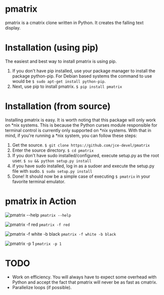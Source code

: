 pmatrix
=======

pmatrix is a cmatrix clone written in Python. It creates the falling text display.

Installation (using pip)
========================

The easiest and best way to install pmatrix is using pip.

1. If you don't have pip installed, use your package manager to install the package python-pip. For Debian based systems
   the command to use would be `$ sudo apt-get install python-pip`.
2. Next, use pip to install pmatrix. `$ pip install pmatrix`

Installation (from source)
==========================

Installing pmatrix is easy. It is worth noting that this package will only work on \*nix systems. This is because the
Python curses module responsible for terminal control is currently only supported on \*nix systems. With that in mind,
if you're running a \*nix system, you can follow these steps:

1. Get the source. `$ git clone https://github.com/jce-devel/pmatrix`
2. Enter the source directory. `$ cd pmatrix`
3. If you don't have sudo installed/configured, execute setup.py as the root user. `$ su && python setup.py install`
4. if you have sudo installed, log in as a sudoer and execute the setup.py file with sudo. `$ sudo setup.py install`
5. Done! It should now be a simple case of executing `$ pmatrix` in your favorite terminal emulator.

pmatrix in Action
=================

![pmatrix --help](http://i.imgur.com/1sQNm6Q.png)
`pmatrix --help`

![pmatrix -f red](http://i.imgur.com/a6PWnER.png)
`pmatrix -f red`

![pmatrix -f white -b black](http://i.imgur.com/veXrhYA.png)
`pmatrix -f white -b black`

![pmatrix -p 1](http://i.imgur.com/dKBmndR.png)
`pmatrix -p 1`

TODO
====

* Work on efficiency. You will always have to expect some overhead with Python and accept the fact that pmatrix will
  never be as fast as cmatrix.
* Parallelize loops (if possible).

